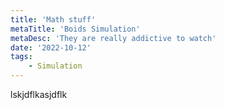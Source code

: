 ```yaml
---
title: 'Math stuff'
metaTitle: 'Boids Simulation'
metaDesc: 'They are really addictive to watch'
date: '2022-10-12'
tags: 
    - Simulation
---
```

lskjdflkasjdflk